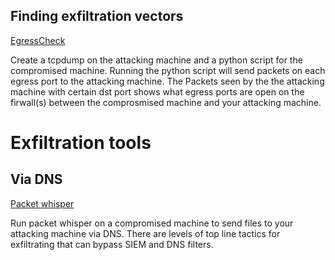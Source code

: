 ## Finding exfiltration vectors

[EgressCheck](https://github.com/stufus/egresscheck-framework)
  
  Create a tcpdump on the attacking machine and a python script for the compromised machine. Running the python script will send packets on each egress port to the attacking machine. The Packets seen by the the attacking machine with certain dst port shows what egress ports are open on the firwall(s) between the comprosmised machine and your attacking machine.
    
    
    
# Exfiltration tools

 ## Via DNS
 
   [Packet whisper](https://github.com/TryCatchHCF/PacketWhisper)
     
   Run packet whisper on a compromised machine to send files to your attacking machine via DNS. There are levels of top line tactics for exfiltrating that can bypass SIEM and DNS filters. 
